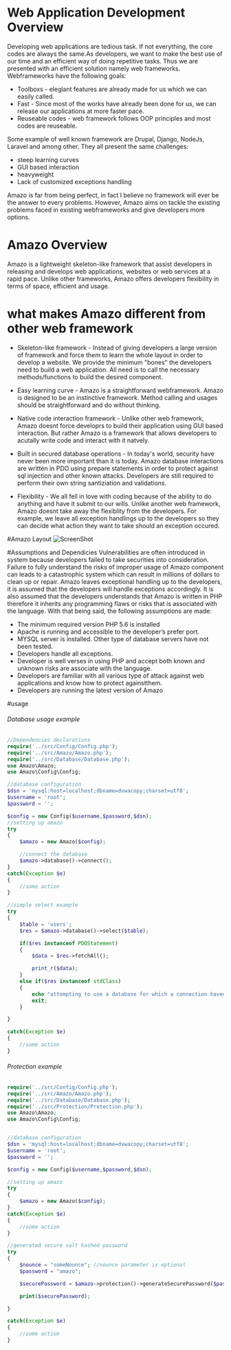 # Web Application Development Overview
Developing web applications are tedious task. If not everything, the core codes are always the same.As developers, we want to make the best use of our time and an efficient way of doing repetitive tasks. Thus we are presented with an efficient solution namely web frameworks. Webframeworks have the following goals:

* Toolboxs - eleglant features are already made for us which we can easily called.
* Fast - Since most of the works have already been done for us, we can release our applications at more faster pace.
* Reuseable codes - web framework follows OOP principles and most codes are reuseable.

Some example of well known framework are Drupal, Django, NodeJs, Laravel and among other. They all present the same challenges:
* steep learning curves
* GUI based interaction
* heavyweight
* Lack of customized exceptions handling

Amazo is far from being perfect, in fact I believe no framework will ever be the answer to every problems. However, Amazo aims on tackle the existing problems faced in existing webframeworks and give developers more options.

# Amazo Overview
Amazo is a lightweight skeleton-like framework that assist developers in releasing and develops web applications, websites or web services at a rapid pace. Unlike other frameworks, Amazo offers developers flexibility in terms of space, efficient and usage.

# what makes Amazo different from other web framework

* Skeleton-like framework - Instead of giving developers a large version of framework and force them to learn the whole layout in order to develop a website. We provide the minimum "bones" the developers need to build a web application. All need is to call the necessary methods/functions to build the desired component.

* Easy learning curve - Amazo is a straightforward webframework. Amazo is designed to be an instinctive framework. Method calling and usages should be straightforward and do without thinking. 

* Native code interaction framework - Unlike other web framework, Amazo doesnt force developrs to build their application using GUI based interaction. But rather Amazo is a framework that allows developers to acutally write code and interact with it natvely.

* Built in secured database operations - In today's world, security have never been more important than it is today. Amazo database interactions are written in PDO using prepare statements in order to protect against sql injection and other known attacks. Developers are still required to perform their own string santiziation and validations. 

* Flexibility - We all fell in love with coding because of the ability to do anything and have it submit to our wills. Unlike another web framework, Amazo doesnt take away the flexiblity from the developers. For example, we leave all exception handlings up to the developers so they can decide what action they want to take should an exception occured. 

#Amazo Layout
![ScreenShot](https://github.com/kemoycampbell/amazo/blob/master/amazo.png)

#Assumptions and Dependicies
Vulnerabilities are often introduced in system because developers failed to take securities into consideration. Failure to fully understand the risks of improper usage of Amazo component can leads to a catastrophic system which can result in millions of dollars to clean up or repair. Amazo leaves exceptional handling up to the developers, it is assumed that the developers will
handle exceptions accordingly. It is also assumed that the developers understands that Amazo is written in PHP therefore it inherits any programming flaws or risks that is associated with the language. With that being said, the following assumptions are made:

* The minimum required version PHP 5.6 is installed
* Apache is running and accessible to the developer’s prefer port.
* MYSQL server is installed. Other type of database servers have not been tested.
* Developers handle all exceptions.
* Developer is well verses in using PHP and accept both known and unknown risks are associate with the language.
* Developers are familiar with all various type of attack against web applications and know how to protect againstthem.
* Developers are running the latest version of Amazo

#usage

###### Database usage example

```php
//Dependencies declarations
require('../src/Config/Config.php');
require('../src/Amazo/Amazo.php');
require('../src/Database/Database.php');
use Amazo\Amazo;
use Amazo\Config\Config;

//database configuration
$dsn = 'mysql:host=localhost;dbname=dvwacopy;charset=utf8';
$username = 'root';
$password = '';

$config = new Config($username,$password,$dsn);
//setting up amazo
try
{
    $amazo = new Amazo($config);

    //connect the database
    $amazo->database()->connect();
}
catch(Exception $e)
{
    //some action
}

//simple select example
try
{
    $table = 'users';
    $res = $amazo->database()->select($table);

    if($res instanceof PDOStatement)
    {
        $data = $res->fetchAll();

        print_r($data);
    }
    else if($res instanceof stdClass)
    {
        echo "attempting to use a database for which a connection havent successful established!";
        exit;
    }

}

catch(Exception $e)
{
    //some action
}

```

###### Protection example
```php
require('../src/Config/Config.php');
require('../src/Amazo/Amazo.php');
require('../src/Database/Database.php');
require('../src/Protection/Protection.php');
use Amazo\Amazo;
use Amazo\Config\Config;


//database configuration
$dsn = 'mysql:host=localhost;dbname=dvwacopy;charset=utf8';
$username = 'root';
$password = '';

$config = new Config($username,$password,$dsn);

//setting up amazo
try
{
    $amazo = new Amazo($config);
}
catch(Exception $e)
{
    //some action
}

//generated secure salt hashed password
try
{
    $nounce = "someNounce"; //nounce parameter is optional
    $password = "amazo";

    $securePassword = $amazo->protection()->generateSecurePassword($password,$nounce);

    print($securePassword);

}

catch(Exception $e)
{
    //some action
}
```








